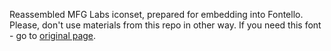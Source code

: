 Reassembled MFG Labs iconset, prepared for embedding into Fontello.
Please, don't use materials from this repo in other way. If you need this
font - go to [original page](https://github.com/MfgLabs/mfglabs-iconset).

